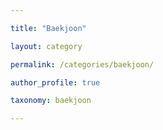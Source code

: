 ```yaml
---

title: "Baekjoon"

layout: category

permalink: /categories/baekjoon/

author_profile: true

taxonomy: baekjoon

---
```


